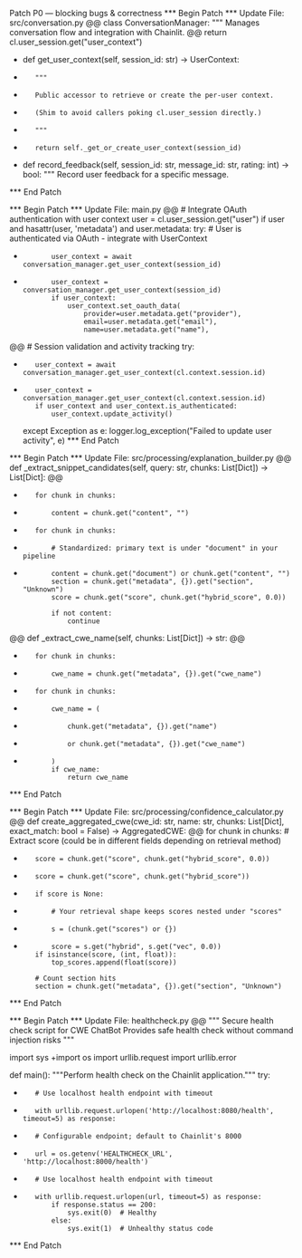 Patch P0 — blocking bugs & correctness
*** Begin Patch
*** Update File: src/conversation.py
@@
 class ConversationManager:
     """
     Manages conversation flow and integration with Chainlit.
@@
         return cl.user_session.get("user_context")
 
+    def get_user_context(self, session_id: str) -> UserContext:
+        """
+        Public accessor to retrieve or create the per-user context.
+        (Shim to avoid callers poking cl.user_session directly.)
+        """
+        return self._get_or_create_user_context(session_id)
+
     def record_feedback(self, session_id: str, message_id: str, rating: int) -> bool:
         """
         Record user feedback for a specific message.
 
*** End Patch

*** Begin Patch
*** Update File: main.py
@@
     # Integrate OAuth authentication with user context
     user = cl.user_session.get("user")
     if user and hasattr(user, 'metadata') and user.metadata:
         try:
             # User is authenticated via OAuth - integrate with UserContext
-            user_context = await conversation_manager.get_user_context(session_id)
+            user_context = conversation_manager.get_user_context(session_id)
             if user_context:
                 user_context.set_oauth_data(
                     provider=user.metadata.get("provider"),
                     email=user.metadata.get("email"),
                     name=user.metadata.get("name"),
@@
     # Session validation and activity tracking
     try:
-        user_context = await conversation_manager.get_user_context(cl.context.session.id)
+        user_context = conversation_manager.get_user_context(cl.context.session.id)
         if user_context and user_context.is_authenticated:
             user_context.update_activity()
     except Exception as e:
         logger.log_exception("Failed to update user activity", e)
*** End Patch

*** Begin Patch
*** Update File: src/processing/explanation_builder.py
@@
     def _extract_snippet_candidates(self, query: str, chunks: List[Dict]) -> List[Dict]:
@@
-        for chunk in chunks:
-            content = chunk.get("content", "")
+        for chunk in chunks:
+            # Standardized: primary text is under "document" in your pipeline
+            content = chunk.get("document") or chunk.get("content", "")
             section = chunk.get("metadata", {}).get("section", "Unknown")
             score = chunk.get("score", chunk.get("hybrid_score", 0.0))
 
             if not content:
                 continue
@@
     def _extract_cwe_name(self, chunks: List[Dict]) -> str:
@@
-        for chunk in chunks:
-            cwe_name = chunk.get("metadata", {}).get("cwe_name")
+        for chunk in chunks:
+            cwe_name = (
+                chunk.get("metadata", {}).get("name")
+                or chunk.get("metadata", {}).get("cwe_name")
+            )
             if cwe_name:
                 return cwe_name
*** End Patch

*** Begin Patch
*** Update File: src/processing/confidence_calculator.py
@@
 def create_aggregated_cwe(cwe_id: str,
                          name: str,
                          chunks: List[Dict],
                          exact_match: bool = False) -> AggregatedCWE:
@@
     for chunk in chunks:
         # Extract score (could be in different fields depending on retrieval method)
-        score = chunk.get("score", chunk.get("hybrid_score", 0.0))
+        score = chunk.get("score", chunk.get("hybrid_score"))
+        if score is None:
+            # Your retrieval shape keeps scores nested under "scores"
+            s = (chunk.get("scores") or {})
+            score = s.get("hybrid", s.get("vec", 0.0))
         if isinstance(score, (int, float)):
             top_scores.append(float(score))
 
         # Count section hits
         section = chunk.get("metadata", {}).get("section", "Unknown")
*** End Patch

*** Begin Patch
*** Update File: healthcheck.py
@@
 """
 Secure health check script for CWE ChatBot
 Provides safe health check without command injection risks
 """
 
 import sys
+import os
 import urllib.request
 import urllib.error
 
 def main():
     """Perform health check on the Chainlit application."""
     try:
-        # Use localhost health endpoint with timeout
-        with urllib.request.urlopen('http://localhost:8080/health', timeout=5) as response:
+        # Configurable endpoint; default to Chainlit's 8000
+        url = os.getenv('HEALTHCHECK_URL', 'http://localhost:8000/health')
+        # Use localhost health endpoint with timeout
+        with urllib.request.urlopen(url, timeout=5) as response:
             if response.status == 200:
                 sys.exit(0)  # Healthy
             else:
                 sys.exit(1)  # Unhealthy status code
*** End Patch